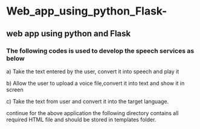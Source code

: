 # Web_app_using_python_Flask-

## web app using python and Flask

### The following codes is used to develop the speech services as below

a) Take the text entered by the user, convert it into speech and play it

b) Allow the user to upload a voice file,convert it into text and show it in screen

c) Take the text from user and convert it into the target language.

continue for the above application the following directory contains all required HTML file and should be stored in templates folder.
